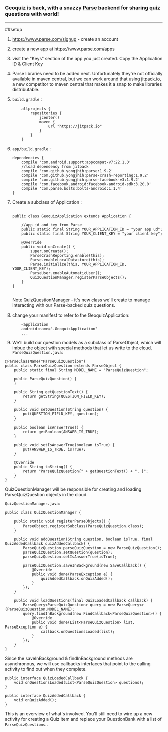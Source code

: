 ### Geoquiz is back, with a snazzy [Parse](www.parse.com) backend for sharing quiz questions with world!

---
##setup
1. https://www.parse.com/signup - create an account
2. create a new app at https://www.parse.com/apps
3. visit the "Keys" section of the app you just created. Copy the Application ID & Client Key
4. Parse libraries need to be added next. Unfortunately they're not officially available in maven central, but we can work around that using [jitpack.io](https://jitpack.io/), a new competitor to maven central that makes it a snap to make libraries distributable.
5. `build.gradle` :

	```
		allprojects {
		    repositories {
		        jcenter()
		        maven {
		            url "https://jitpack.io"
		        }
		    }
		}

	```
	
6. `app/build.gradle` :

	```
	dependencies {
	    compile 'com.android.support:appcompat-v7:22.1.0'
	    //load dependency from jitpack
	    compile 'com.github.yongjhih:parse:1.9.2'
	    compile 'com.github.yongjhih:parse-crash-reporting:1.9.2'
	    compile 'com.github.yongjhih:parse-facebook-v3:1.9.2'
	    compile 'com.facebook.android:facebook-android-sdk:3.20.0'
	    compile 'com.parse.bolts:bolts-android:1.1.4'
	}
	```
		
4. Create a subclass of Application : 

	```
	
	public class GeoquizApplication extends Application {
	
	    //app id and key from Parse
	    public static final String YOUR_APPLICATION_ID = "your app ud";
	    public static final String YOUR_CLIENT_KEY = "your client key";
	
	    @Override
	    public void onCreate() {
	        super.onCreate();
	        ParseCrashReporting.enable(this);
	        Parse.enableLocalDatastore(this);
	        Parse.initialize(this, YOUR_APPLICATION_ID, YOUR_CLIENT_KEY);
	        ParseUser.enableAutomaticUser();
	        QuizQuestionManager.registerParseObjects();
	    }
	}
	
	
	```
	Note QuizQuestionManager - it's new class we'll create to manage interacting with our Parse-backed quiz questions. 
	
	
5. change your manifest to refer to the GeoquizApplication: 
 
	```
	    <application
        android:name=".GeoquizApplication"
        ...

	```
6. We'll build our question models as a subclass of ParseObject, which will imbue the object with special methods that let us write to the cloud.
`ParseQuizQuestion.java: `

```
@ParseClassName("ParseQuizQuestion")
public class ParseQuizQuestion extends ParseObject {
    public static final String MODEL_NAME = "ParseQuizQuestion";

    public ParseQuizQuestion() {
    }

    public String getQuestionText() {
        return getString(QUESTION_FIELD_KEY);
    }

    public void setQuestion(String question) {
        put(QUESTION_FIELD_KEY, question);
    }

    public boolean isAnswerTrue() {
        return getBoolean(ANSWER_IS_TRUE);
    }

    public void setIsAnswerTrue(boolean isTrue) {
        put(ANSWER_IS_TRUE, isTrue);
    }

    @Override
    public String toString() {
        return "ParseQuizQuestion{" + getQuestionText() + ", }";
    }
}

```

QuizQuestionManager will be responsible for creating and loading ParseQuizQuestion objects in the cloud.

`QuizQuestionManager.java: `

```
public class QuizQuestionManager {

    public static void registerParseObjects() {
        ParseObject.registerSubclass(ParseQuizQuestion.class);
    }

    public void addQuestion(String question, boolean isTrue, final QuizAddedCallback quizAddedCallback) {
        ParseQuizQuestion parseQuizQuestion = new ParseQuizQuestion();
        parseQuizQuestion.setQuestion(question);
        parseQuizQuestion.setIsAnswerTrue(isTrue);

        parseQuizQuestion.saveInBackground(new SaveCallback() {
            @Override
            public void done(ParseException e) {
                quizAddedCallback.onQuizAdded();
            }
        });
    }

    public void loadQuestions(final QuizLoadedCallback callback) {
        ParseQuery<ParseQuizQuestion> query = new ParseQuery<>(ParseQuizQuestion.MODEL_NAME);
        query.findInBackground(new FindCallback<ParseQuizQuestion>() {
            @Override
            public void done(List<ParseQuizQuestion> list, ParseException e) {
                callback.onQuestionsLoaded(list);
            }
        });
    }
}

```
Since the saveInBackground & findInBackground methods are asynchronous, we will use callbacks interfaces that point to the calling activity to find out when they complete. 

```
public interface QuizLoadedCallback {
    void onQuestionsLoaded(List<ParseQuizQuestion> questions);
}

public interface QuizAddedCallback {
    void onQuizAdded();
}

```

This is an overview of what's involved. You'll still need to wire up a new activity for creating a Quiz item and replace your QuestionBank with a list of `ParseQuizQuestions`.. 




